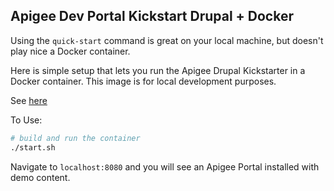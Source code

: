 Apigee Dev Portal Kickstart Drupal + Docker
---

Using the `quick-start` command is great on your local machine, but doesn't play nice a Docker container.

Here is simple setup that lets you run the Apigee Drupal Kickstarter in a Docker container. This image is for local development purposes.

See [here](https://github.com/apigee/apigee-devportal-kickstart-drupal)


To Use:
``` bash
# build and run the container
./start.sh
```

Navigate to `localhost:8080` and you will see an Apigee Portal installed with demo content.

